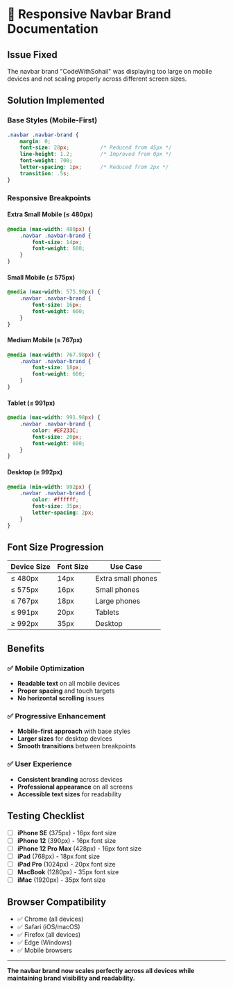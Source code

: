 # 🧭 Responsive Navbar Brand Documentation

## Issue Fixed
The navbar brand "CodeWithSohail" was displaying too large on mobile devices and not scaling properly across different screen sizes.

## Solution Implemented

### Base Styles (Mobile-First)
```css
.navbar .navbar-brand {
    margin: 0;
    font-size: 28px;          /* Reduced from 45px */
    line-height: 1.2;         /* Improved from 0px */
    font-weight: 700;
    letter-spacing: 1px;      /* Reduced from 2px */
    transition: .5s;
}
```

### Responsive Breakpoints

#### Extra Small Mobile (≤ 480px)
```css
@media (max-width: 480px) {
    .navbar .navbar-brand {
        font-size: 14px;
        font-weight: 600;
    }
}
```

#### Small Mobile (≤ 575px)
```css
@media (max-width: 575.98px) {
    .navbar .navbar-brand {
        font-size: 16px;
        font-weight: 600;
    }
}
```

#### Medium Mobile (≤ 767px)
```css
@media (max-width: 767.98px) {
    .navbar .navbar-brand {
        font-size: 18px;
        font-weight: 600;
    }
}
```

#### Tablet (≤ 991px)
```css
@media (max-width: 991.98px) {
    .navbar .navbar-brand {
        color: #EF233C;
        font-size: 20px;
        font-weight: 600;
    }
}
```

#### Desktop (≥ 992px)
```css
@media (min-width: 992px) {
    .navbar .navbar-brand {
        color: #ffffff;
        font-size: 35px;
        letter-spacing: 2px;
    }
}
```

## Font Size Progression

| Device Size | Font Size | Use Case |
|-------------|-----------|----------|
| ≤ 480px     | 14px      | Extra small phones |
| ≤ 575px     | 16px      | Small phones |
| ≤ 767px     | 18px      | Large phones |
| ≤ 991px     | 20px      | Tablets |
| ≥ 992px     | 35px      | Desktop |

## Benefits

### ✅ **Mobile Optimization**
- **Readable text** on all mobile devices
- **Proper spacing** and touch targets
- **No horizontal scrolling** issues

### ✅ **Progressive Enhancement**
- **Mobile-first approach** with base styles
- **Larger sizes** for desktop devices
- **Smooth transitions** between breakpoints

### ✅ **User Experience**
- **Consistent branding** across devices
- **Professional appearance** on all screens
- **Accessible text sizes** for readability

## Testing Checklist

- [ ] **iPhone SE** (375px) - 16px font size
- [ ] **iPhone 12** (390px) - 16px font size  
- [ ] **iPhone 12 Pro Max** (428px) - 16px font size
- [ ] **iPad** (768px) - 18px font size
- [ ] **iPad Pro** (1024px) - 20px font size
- [ ] **MacBook** (1280px) - 35px font size
- [ ] **iMac** (1920px) - 35px font size

## Browser Compatibility

- ✅ Chrome (all devices)
- ✅ Safari (iOS/macOS)
- ✅ Firefox (all devices)
- ✅ Edge (Windows)
- ✅ Mobile browsers

---

**The navbar brand now scales perfectly across all devices while maintaining brand visibility and readability.**
